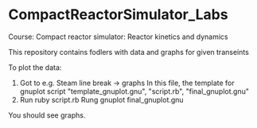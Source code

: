 # CompactReactorSimulator_Labs
Course: Compact reactor simulator: Reactor kinetics and dynamics 


This repository contains fodlers with data and graphs for given transeints


To plot the data:
1. Got to e.g. Steam line break ->  graphs 
In this file, the template for gnuplot script "template_gnuplot.gnu", "script.rb", "final_gnuplot.gnu"
2. Run ruby script.rb
Rung gnuplot final_gnuplot.gnu

You should see graphs.

